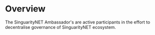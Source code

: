 # Overview

The SinguarityNET Ambassador's are active participants in the effort to decentralise governance of SinguarityNET ecosystem.
